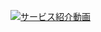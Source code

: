 [![サービス紹介動画](https://user-images.githubusercontent.com/84756197/173222007-3aefa245-4c0e-45e6-9855-91f0e3be89ed.png)](https://youtu.be/5aKI900iGVo?t=1336)
